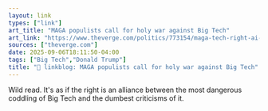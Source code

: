 ```yaml
---
layout: link
types: ["link"]
art_title: "MAGA populists call for holy war against Big Tech"
art_link: "https://www.theverge.com/politics/773154/maga-tech-right-ai-natcon"
sources: ["theverge.com"]
date: 2025-09-06T18:11:50-04:00
tags: ["Big Tech","Donald Trump"]
title: "🔗 linkblog: MAGA populists call for holy war against Big Tech"
---
```

Wild read. It's as if the right is an alliance between the most dangerous coddling of Big Tech and the dumbest criticisms of it.